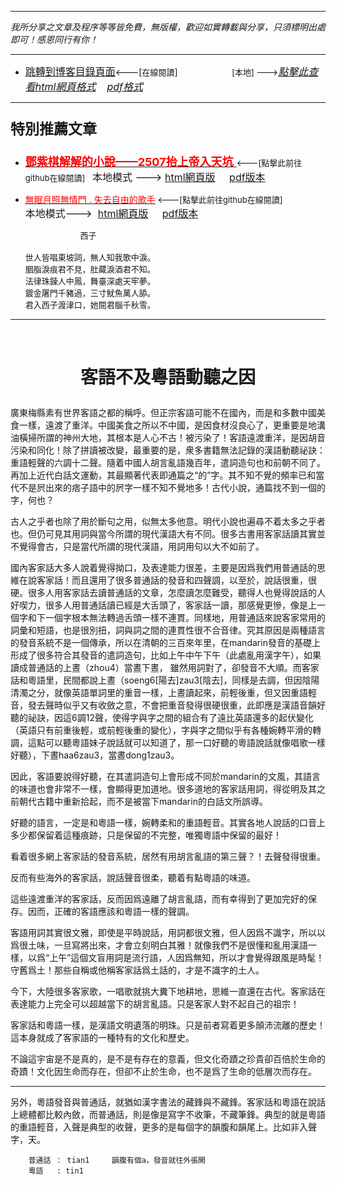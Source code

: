 ***
*我所分享之文章及程序等等皆免費，無版權，歡迎如實轉載與分享，只須標明出處即可！感恩同行有你！* 
****
- [<font size=3>跳轉到博客目錄頁面</font>](../../tableOfContent.md)<---[<font size=2>在線閱讀</font>]&nbsp;&nbsp; &nbsp; &nbsp; &nbsp; &nbsp; &nbsp; &nbsp; &nbsp; &nbsp;&nbsp; &nbsp;  <font size=2> [本地] ---></font><font size=3>[*_點擊此查看html網頁格式_*](../../tableOfContent.html)&nbsp; &nbsp; [*_pdf格式_*](../../tableOfContent.md.pdf)</font>
****

### <p style="font-size: 23px; font-weight:900;">特別推薦文章</p>

- [<font size=4 color=red>**鄧紫棋解解的小說——2507抬上帝入天坑** </font>](https://github.com/brianwchh/worldofheart_v2/blob/main/md_and_html/鄧紫棋解解的小說——2507抬上帝入天坑.md)<font size=2><---[點擊此前往github在線閱讀]</font>&nbsp;&nbsp;  <font size=3>本地模式 --->&nbsp;[html網頁版](../../md_and_html/鄧紫棋解解的小說——2507抬上帝入天坑.html) &nbsp;&nbsp;&nbsp; [pdf版本](../../md_and_html/鄧紫棋解解的小說——2507抬上帝入天坑.md.pdf) </font>  

- [<font color=red>無眠月照無情門 . 失去自由的歌手</font>](https://github.com/brianwchh/worldofheart_v2/blob/main/md_and_html/%E7%84%A1%E7%9C%A0%E6%9C%88%E7%85%A7%E7%84%A1%E6%83%85%E9%96%80.md)<font size=2> <---[點擊此前往github在線閱讀]</font> &nbsp;&nbsp;&nbsp;&nbsp;&nbsp;&nbsp;&nbsp;&nbsp;&nbsp;&nbsp;&nbsp;&nbsp;&nbsp;&nbsp;&nbsp; <font size=3>本地模式---> &nbsp;[html網頁版](../../md_and_html/無眠月照無情門.html) &nbsp;&nbsp;&nbsp; [pdf版本](../../md_and_html/無眠月照無情門.md.pdf) </font>

    <p><font size=2>&nbsp; &nbsp; &nbsp; &nbsp; &nbsp; &nbsp; &nbsp; &nbsp; &nbsp; &nbsp; &nbsp; &nbsp; 西子</br></br>世人皆唱東坡詞，無人知我歌中淚。</br>胭脂淚痕君不見，肚藏淚酒君不知。</br>法律珠鍊人中鳳，舞臺深處天牢夢。</br>鍍金屠門千豬過，三寸魷魚萬人舔。</br>君入西子渡津口，她閱君腦千秋雪。</font></p>
    

****



</br>

# <p align="center"> 客語不及粵語動聽之因    </p>

廣東梅縣素有世界客語之都的稱呼。但正宗客語可能不在國內，而是和多數中國美食一樣，遠渡了重洋。中國美食之所以不中國，是因食材沒良心了，更重要是地溝油橫掃所謂的神州大地，其根本是人心不古！被污染了！客語遠渡重洋，是因胡音污染和同化！除了拼讀被改變，最重要的是，衆多書籍無法記錄的漢語動聽祕訣：重語輕聲的六調十二聲。隨着中國人胡言亂語幾百年，遣詞造句也和前朝不同了。再加上近代白話文運動，其最顯著代表即通篇之“的”字。其不知不覺的頻率已和當代不是屄出來的痞子語中的屄字一樣不知不覺地多！古代小說，通篇找不到一個的字，何也？ 

古人之乎者也除了用於斷句之用，似無太多他意。明代小說也遍尋不着太多之乎者也。但仍可見其用詞與當今所謂的現代漢語大有不同。很多古書用客家話讀其實並不覺得會古，只是當代所謂的現代漢語，用詞用句以大不如前了。   

國內客家話大多人說着覺得拗口，及表達能力很差，主要是因爲我們用普通話的思維在說客家話！而且還用了很多普通話的發音和四聲調，以至於，說話很重，很硬。很多人用客家話去讀普通話的文章，怎麼讀怎麼難受，聽得人也覺得說話的人好喫力，很多人用普通話讀已經是大舌頭了，客家話一讀，那感覺更慘，像是上一個字和下一個字根本無法轉過舌頭一樣不連貫。同樣地，用普通話來說客家常用的詞彙和短語，也是很別扭，詞與詞之間的連貫性很不合音律。究其原因是兩種語言的發音系統不是一個傳承，所以在清朝的三百來年里，在mandarin發音的基礎上形成了很多符合其發音的遣詞造句，比如上午中午下午（此處亂用漢字午），如果讀成普通話的上晝（zhou4）當晝下晝， 雖然用詞對了，卻發音不大順。而客家話和粵語里，民間都說上晝（soeng6[陽去]zau3[陰去]，同樣是去調，但因陰陽清濁之分，就像英語單詞里的重音一樣，上晝讀起來，前輕後重，但又因重語輕音，發去聲時似乎又有收斂之意，不會把重音發得很硬很重，此即應是漢語音韻好聽的祕訣，因這6調12聲，使得字與字之間的組合有了遠比英語還多的起伏變化（英語只有前重後輕，或前輕後重的變化），字與字之間似乎有各種婉轉平滑的轉調，這點可以聽粵語妹子說話就可以知道了，那一口好聽的粵語說話就像唱歌一樣好聽），下晝haa6zau3，當晝dong1zau3。

因此，客語要說得好聽，在其遣詞造句上會形成不同於mandarin的文風，其語言的味道也會非常不一樣，會顯得更加道地。很多道地的客家話用詞，得從明及其之前朝代古籍中重新拾起，而不是被當下mandarin的白話文所誤導。

好聽的語言，一定是和粵語一樣，婉轉柔和的重語輕音。其實各地人說話的口音上多少都保留着這種痕跡，只是保留的不完整，唯獨粵語中保留的最好！ 

看着很多網上客家話的發音系統，居然有用胡言亂語的第三聲？！去聲發得很重。 

反而有些海外的客家話，說話聲音很柔，聽着有點粵語的味道。

這些遠渡重洋的客家話，反而因爲遠離了胡言亂語，而有幸得到了更加完好的保存。因而，正確的客語應該和粵語一樣的聲調。  

客語用詞其實很文雅，即使是平時說話，用詞都很文雅，但人因爲不識字，所以以爲很土味，一旦寫將出來，才會立刻明白其雅！就像我們不是很懂和亂用漢語一樣，以爲“上午”這個文盲用詞是流行語，人因爲無知，所以才會覺得跟風是時髦！守舊爲土！那些自稱或他稱客家話爲土話的，才是不識字的土人。

今下，大陸很多客家歌，一唱歌就挑大糞下地耕地，思維一直還在古代。客家話在表達能力上完全可以超越當下的胡言亂語。只是客家人對不起自己的祖宗！

客家話和粵語一樣，是漢語文明遺落的明珠。只是前者寫着更多顛沛流離的歷史！這本身就成了客家語的一種特有的文化和歷史。

不論這宇宙是不是真的，是不是有存在的意義，但文化奇蹟之珍貴卻百倍於生命的奇蹟！文化因生命而存在，但卻不止於生命，也不是爲了生命的低層次而存在。

------
另外，粵語發音與普通話，就猶如漢字書法的藏鋒與不藏鋒。客家話和粵語在說話上總體都比較內斂，而普通話，則是像是寫字不收筆，不藏筆鋒。典型的就是粵語的重語輕音，入聲是典型的收聲，更多的是每個字的韻腹和韻尾上。比如非入聲字，天。   
        
        普通話 ： tian1     韻腹有個a，發音就往外張開  
        粵語   : tin1      

